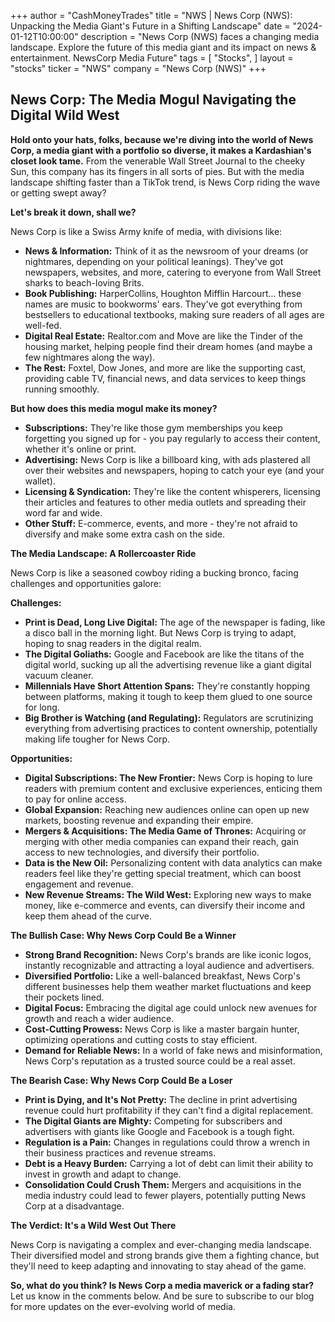 +++
author = "CashMoneyTrades"
title = "NWS |  News Corp (NWS): Unpacking the Media Giant's Future in a Shifting Landscape"
date = "2024-01-12T10:00:00"
description = "News Corp (NWS) faces a changing media landscape. Explore the future of this media giant and its impact on news & entertainment. NewsCorp Media Future"
tags = [
"Stocks",
]
layout = "stocks"
ticker = "NWS"
company = "News Corp (NWS)"
+++
        


## News Corp: The Media Mogul Navigating the Digital Wild West

**Hold onto your hats, folks, because we're diving into the world of News Corp, a media giant with a portfolio so diverse, it makes a Kardashian's closet look tame.** From the venerable Wall Street Journal to the cheeky Sun, this company has its fingers in all sorts of pies. But with the media landscape shifting faster than a TikTok trend, is News Corp riding the wave or getting swept away?

**Let's break it down, shall we?**

News Corp is like a Swiss Army knife of media, with divisions like:

* **News & Information:**  Think of it as the newsroom of your dreams (or nightmares, depending on your political leanings). They've got newspapers, websites, and more, catering to everyone from Wall Street sharks to beach-loving Brits.
* **Book Publishing:**  HarperCollins, Houghton Mifflin Harcourt... these names are music to bookworms' ears. They've got everything from bestsellers to educational textbooks, making sure readers of all ages are well-fed.
* **Digital Real Estate:**  Realtor.com and Move are like the Tinder of the housing market, helping people find their dream homes (and maybe a few nightmares along the way).
* **The Rest:**  Foxtel, Dow Jones, and more are like the supporting cast, providing cable TV, financial news, and data services to keep things running smoothly.

**But how does this media mogul make its money?**

* **Subscriptions:**  They're like those gym memberships you keep forgetting you signed up for - you pay regularly to access their content, whether it's online or print.
* **Advertising:**  News Corp is like a billboard king, with ads plastered all over their websites and newspapers, hoping to catch your eye (and your wallet).
* **Licensing & Syndication:**  They're like the content whisperers, licensing their articles and features to other media outlets and spreading their word far and wide.
* **Other Stuff:**  E-commerce, events, and more - they're not afraid to diversify and make some extra cash on the side.

**The Media Landscape: A Rollercoaster Ride**

News Corp is like a seasoned cowboy riding a bucking bronco, facing challenges and opportunities galore:

**Challenges:**

* **Print is Dead, Long Live Digital:**  The age of the newspaper is fading, like a disco ball in the morning light.  But News Corp is trying to adapt, hoping to snag readers in the digital realm.
* **The Digital Goliaths:**  Google and Facebook are like the titans of the digital world, sucking up all the advertising revenue like a giant digital vacuum cleaner.
* **Millennials Have Short Attention Spans:**  They're constantly hopping between platforms, making it tough to keep them glued to one source for long.
* **Big Brother is Watching (and Regulating):**  Regulators are scrutinizing everything from advertising practices to content ownership, potentially making life tougher for News Corp.

**Opportunities:**

* **Digital Subscriptions: The New Frontier:**  News Corp is hoping to lure readers with premium content and exclusive experiences, enticing them to pay for online access.
* **Global Expansion:**  Reaching new audiences online can open up new markets, boosting revenue and expanding their empire.
* **Mergers & Acquisitions: The Media Game of Thrones:**  Acquiring or merging with other media companies can expand their reach, gain access to new technologies, and diversify their portfolio.
* **Data is the New Oil:**  Personalizing content with data analytics can make readers feel like they're getting special treatment, which can boost engagement and revenue.
* **New Revenue Streams: The Wild West:**  Exploring new ways to make money, like e-commerce and events, can diversify their income and keep them ahead of the curve.

**The Bullish Case: Why News Corp Could Be a Winner**

* **Strong Brand Recognition:**  News Corp's brands are like iconic logos, instantly recognizable and attracting a loyal audience and advertisers.
* **Diversified Portfolio:**  Like a well-balanced breakfast, News Corp's different businesses help them weather market fluctuations and keep their pockets lined.
* **Digital Focus:**  Embracing the digital age could unlock new avenues for growth and reach a wider audience.
* **Cost-Cutting Prowess:**  News Corp is like a master bargain hunter, optimizing operations and cutting costs to stay efficient.
* **Demand for Reliable News:**  In a world of fake news and misinformation, News Corp's reputation as a trusted source could be a real asset.

**The Bearish Case: Why News Corp Could Be a Loser**

* **Print is Dying, and It's Not Pretty:**  The decline in print advertising revenue could hurt profitability if they can't find a digital replacement.
* **The Digital Giants are Mighty:**  Competing for subscribers and advertisers with giants like Google and Facebook is a tough fight.
* **Regulation is a Pain:**  Changes in regulations could throw a wrench in their business practices and revenue streams.
* **Debt is a Heavy Burden:**  Carrying a lot of debt can limit their ability to invest in growth and adapt to change.
* **Consolidation Could Crush Them:**  Mergers and acquisitions in the media industry could lead to fewer players, potentially putting News Corp at a disadvantage.

**The Verdict: It's a Wild West Out There**

News Corp is navigating a complex and ever-changing media landscape.  Their diversified model and strong brands give them a fighting chance, but they'll need to keep adapting and innovating to stay ahead of the game. 

**So, what do you think?  Is News Corp a media maverick or a fading star?** Let us know in the comments below.  And be sure to subscribe to our blog for more updates on the ever-evolving world of media. 

        
